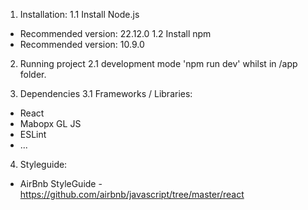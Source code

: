 1. Installation:
1.1 Install Node.js
- Recommended version: 22.12.0
1.2 Install npm
- Recommended version: 10.9.0

2. Running project
2.1 development mode 'npm run dev' whilst in /app folder.

3. Dependencies
3.1 Frameworks / Libraries:
  - React
  - Mabopx GL JS
  - ESLint
  - ...


4. Styleguide:
- AirBnb StyleGuide - https://github.com/airbnb/javascript/tree/master/react
